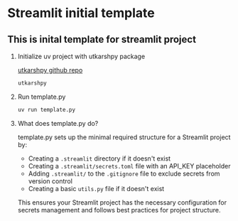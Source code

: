 # Streamlit initial template

## This is inital template for streamlit project

1. Initialize uv project with utkarshpy package

   [utkarshpy github repo](https://github.com/utkarshg1/utkarshpy)

   ```bash
   utkarshpy
   ```

2. Run template.py

   ```bash
   uv run template.py
   ```

3. What does template.py do?

   template.py sets up the minimal required structure for a Streamlit project by:

   - Creating a `.streamlit` directory if it doesn't exist
   - Creating a `.streamlit/secrets.toml` file with an API_KEY placeholder
   - Adding `.streamlit/` to the `.gitignore` file to exclude secrets from version control
   - Creating a basic `utils.py` file if it doesn't exist

   This ensures your Streamlit project has the necessary configuration for secrets management and follows best practices for project structure.
